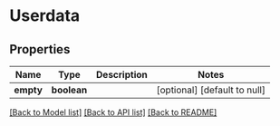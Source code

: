 # Userdata

## Properties
Name | Type | Description | Notes
------------ | ------------- | ------------- | -------------
**empty** | **boolean** |  | [optional] [default to null]

[[Back to Model list]](../README.md#documentation-for-models) [[Back to API list]](../README.md#documentation-for-api-endpoints) [[Back to README]](../README.md)



